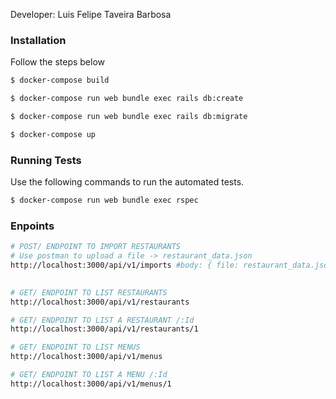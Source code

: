 Developer: Luis Felipe Taveira Barbosa

### Installation

Follow the steps below

```sh
$ docker-compose build

$ docker-compose run web bundle exec rails db:create

$ docker-compose run web bundle exec rails db:migrate

$ docker-compose up
```

### Running Tests

Use the following commands to run the automated tests.

```sh
$ docker-compose run web bundle exec rspec
```

### Enpoints

```sh
# POST/ ENDPOINT TO IMPORT RESTAURANTS
# Use postman to upload a file -> restaurant_data.json
http://localhost:3000/api/v1/imports #body: { file: restaurant_data.json }
 

# GET/ ENDPOINT TO LIST RESTAURANTS
http://localhost:3000/api/v1/restaurants

# GET/ ENDPOINT TO LIST A RESTAURANT /:Id
http://localhost:3000/api/v1/restaurants/1

# GET/ ENDPOINT TO LIST MENUS
http://localhost:3000/api/v1/menus

# GET/ ENDPOINT TO LIST A MENU /:Id
http://localhost:3000/api/v1/menus/1
```

